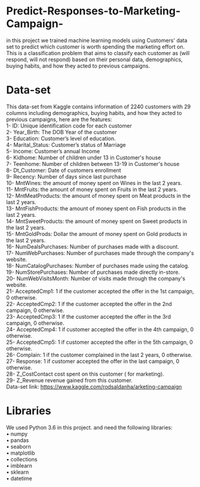 # Predict-Responses-to-Marketing-Campaign-
in this project we trained machine learning models using Customers' data set to predict which customer is worth spending the marketing effort on. This is a classification problem that aims to classify each customer as (will respond, will not respond) based on their personal data, demographics, buying habits, and how they acted to previous campaigns.
# Data-set
This data-set from Kaggle contains information of 2240 customers with 29 columns including demographics, buying habits, and how they acted to previous campaigns, here are the features:<br>
1-	ID: Unique identification code for each customer <br>
2-	Year_Birth: The DOB Year of the customer <br>
3-	Education: Customer’s level of education. <br>
4-	Marital_Status: Customer’s status of Marriage <br>
5-	Income: Customer’s  annual Income <br>
6-	Kidhome: Number of children under 13 in Customer's house <br>
7-	Teenhome: Number of children between 13-19 in Customer's house <br>
8-	Dt_Customer: Date of customers enrollment <br>
9-	Recency: Number of days since last purchase <br>
10-	MntWines: the amount of money spent on Wines in the last 2 years. <br>
11-	MntFruits: the amount of money spent on Fruits in the last 2 years. <br>
12-	MntMeatProducts: the amount of money spent on Meat products in the last 2 years. <br>
13-	MntFishProducts: the amount of money spent on Fish products in the last 2 years. <br>
14-	MntSweetProducts: the amount of money spent on Sweet products in the last 2 years. <br>
15-	MntGoldProds: Dollar the amount of money spent on Gold products in the last 2 years. <br>
16-	NumDealsPurchases: Number of purchases made with a discount. <br>
17-	NumWebPurchases: Number of purchases made through the company's website. <br>
18-	NumCatalogPurchases: Number of purchases made using the catalog. <br>
19-	NumStorePurchases: Number of purchases made directly in-store. <br>
20-	NumWebVisitsMonth: Number of visits made through the company's website. <br>
21-	AcceptedCmp1: 1 if the customer accepted the offer in the 1st campaign, 0 otherwise. <br>
22-	AcceptedCmp2: 1 if the customer accepted the offer in the 2nd campaign, 0 otherwise. <br>
23-	AcceptedCmp3: 1 if the customer accepted the offer in the 3rd campaign, 0 otherwise. <br>
24-	AcceptedCmp4: 1 if customer accepted the offer in the 4th campaign, 0 otherwise. <br>
25-	AcceptedCmp5: 1 if customer accepted the offer in the 5th campaign, 0 otherwise. <br>
26-	Complain: 1 if the customer complained in the last 2 years, 0 otherwise. <br>
27-	Response: 1 if customer accepted the offer in the last campaign, 0 otherwise. <br>
28-	Z_CostContact cost spent on this customer ( for marketing). <br>
29-	Z_Revenue revenue gained from this customer. <br>
Data-set link: https://www.kaggle.com/rodsaldanha/arketing-campaign

# Libraries
We used Python 3.6 in this project. and need the following libraries: <br>
•	numpy <br>
•	pandas <br>
•	seaborn <br>
•	matplotlib <br>
•	collections <br>
•	imblearn  <br>
•	sklearn <br>
•	datetime <br>
